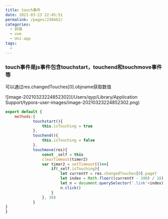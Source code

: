 ```yaml
---
title: touch事件
date: 2021-03-23 22:45:51
permalink: /pages/230462/
categories:
  - 前端
  - vue
  - Uni-app
tags:
  - 
---
```

### touch事件是js事件包含touchstart，touchend和touchmove事件等

可以通过res.changedTouches[0].objname获取数值

![image-20210323224852302](/Users/qyp/Library/Application Support/typora-user-images/image-20210323224852302.png)

```js
export default {
    methods:{
			touchstart(){
				this.isTouching = true
			},
			touchend(){
				this.isTouching = false
			},
			touchmove(res){
				const _self = this
				clearTimeout(timer2)
				var timer2 = setTimeout(()=>{
					if(_self.isTouching){
						let currentY = res.changedTouches[0].pageY
						let index = Math.floor((currentY - 200) / 18)
						let n = document.querySelector('.link'+index)
						n.click()
					}
				}, 30)
			}
}
}
```

